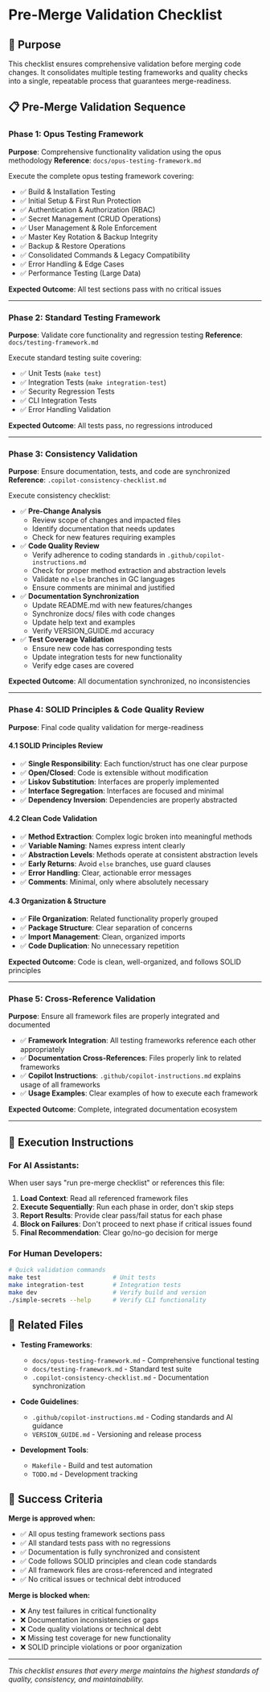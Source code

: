 # Pre-Merge Validation Checklist

## 🎯 Purpose
This checklist ensures comprehensive validation before merging code changes. It consolidates multiple testing frameworks and quality checks into a single, repeatable process that guarantees merge-readiness.

## 📋 Pre-Merge Validation Sequence

### Phase 1: Opus Testing Framework
**Purpose**: Comprehensive functionality validation using the opus methodology
**Reference**: `docs/opus-testing-framework.md`

Execute the complete opus testing framework covering:
- ✅ Build & Installation Testing
- ✅ Initial Setup & First Run Protection
- ✅ Authentication & Authorization (RBAC)
- ✅ Secret Management (CRUD Operations)
- ✅ User Management & Role Enforcement
- ✅ Master Key Rotation & Backup Integrity
- ✅ Backup & Restore Operations
- ✅ Consolidated Commands & Legacy Compatibility
- ✅ Error Handling & Edge Cases
- ✅ Performance Testing (Large Data)

**Expected Outcome**: All test sections pass with no critical issues

---

### Phase 2: Standard Testing Framework
**Purpose**: Validate core functionality and regression testing
**Reference**: `docs/testing-framework.md`

Execute standard testing suite covering:
- ✅ Unit Tests (`make test`)
- ✅ Integration Tests (`make integration-test`)
- ✅ Security Regression Tests
- ✅ CLI Integration Tests
- ✅ Error Handling Validation

**Expected Outcome**: All tests pass, no regressions introduced

---

### Phase 3: Consistency Validation
**Purpose**: Ensure documentation, tests, and code are synchronized
**Reference**: `.copilot-consistency-checklist.md`

Execute consistency checklist:
- ✅ **Pre-Change Analysis**
  - Review scope of changes and impacted files
  - Identify documentation that needs updates
  - Check for new features requiring examples
- ✅ **Code Quality Review**
  - Verify adherence to coding standards in `.github/copilot-instructions.md`
  - Check for proper method extraction and abstraction levels
  - Validate no `else` branches in GC languages
  - Ensure comments are minimal and justified
- ✅ **Documentation Synchronization**
  - Update README.md with new features/changes
  - Synchronize docs/ files with code changes
  - Update help text and examples
  - Verify VERSION_GUIDE.md accuracy
- ✅ **Test Coverage Validation**
  - Ensure new code has corresponding tests
  - Update integration tests for new functionality
  - Verify edge cases are covered

**Expected Outcome**: All documentation synchronized, no inconsistencies

---

### Phase 4: SOLID Principles & Code Quality Review
**Purpose**: Final code quality validation for merge-readiness

#### 4.1 SOLID Principles Review
- ✅ **Single Responsibility**: Each function/struct has one clear purpose
- ✅ **Open/Closed**: Code is extensible without modification
- ✅ **Liskov Substitution**: Interfaces are properly implemented
- ✅ **Interface Segregation**: Interfaces are focused and minimal
- ✅ **Dependency Inversion**: Dependencies are properly abstracted

#### 4.2 Clean Code Validation
- ✅ **Method Extraction**: Complex logic broken into meaningful methods
- ✅ **Variable Naming**: Names express intent clearly
- ✅ **Abstraction Levels**: Methods operate at consistent abstraction levels
- ✅ **Early Returns**: Avoid `else` branches, use guard clauses
- ✅ **Error Handling**: Clear, actionable error messages
- ✅ **Comments**: Minimal, only where absolutely necessary

#### 4.3 Organization & Structure
- ✅ **File Organization**: Related functionality properly grouped
- ✅ **Package Structure**: Clear separation of concerns
- ✅ **Import Management**: Clean, organized imports
- ✅ **Code Duplication**: No unnecessary repetition

**Expected Outcome**: Code is clean, well-organized, and follows SOLID principles

---

### Phase 5: Cross-Reference Validation
**Purpose**: Ensure all framework files are properly integrated and documented

- ✅ **Framework Integration**: All testing frameworks reference each other appropriately
- ✅ **Documentation Cross-References**: Files properly link to related frameworks
- ✅ **Copilot Instructions**: `.github/copilot-instructions.md` explains usage of all frameworks
- ✅ **Usage Examples**: Clear examples of how to execute each framework

**Expected Outcome**: Complete, integrated documentation ecosystem

---

## 🚀 Execution Instructions

### For AI Assistants:
When user says "run pre-merge checklist" or references this file:

1. **Load Context**: Read all referenced framework files
2. **Execute Sequentially**: Run each phase in order, don't skip steps
3. **Report Results**: Provide clear pass/fail status for each phase
4. **Block on Failures**: Don't proceed to next phase if critical issues found
5. **Final Recommendation**: Clear go/no-go decision for merge

### For Human Developers:
```bash
# Quick validation commands
make test                    # Unit tests
make integration-test        # Integration tests
make dev                     # Verify build and version
./simple-secrets --help      # Verify CLI functionality
```

## 📁 Related Files

- **Testing Frameworks**:
  - `docs/opus-testing-framework.md` - Comprehensive functional testing
  - `docs/testing-framework.md` - Standard test suite
  - `.copilot-consistency-checklist.md` - Documentation synchronization

- **Code Guidelines**:
  - `.github/copilot-instructions.md` - Coding standards and AI guidance
  - `VERSION_GUIDE.md` - Versioning and release process

- **Development Tools**:
  - `Makefile` - Build and test automation
  - `TODO.md` - Development tracking

## 🎯 Success Criteria

**Merge is approved when:**
- ✅ All opus testing framework sections pass
- ✅ All standard tests pass with no regressions
- ✅ Documentation is fully synchronized and consistent
- ✅ Code follows SOLID principles and clean code standards
- ✅ All framework files are cross-referenced and integrated
- ✅ No critical issues or technical debt introduced

**Merge is blocked when:**
- ❌ Any test failures in critical functionality
- ❌ Documentation inconsistencies or gaps
- ❌ Code quality violations or technical debt
- ❌ Missing test coverage for new functionality
- ❌ SOLID principle violations or poor organization

---

*This checklist ensures that every merge maintains the highest standards of quality, consistency, and maintainability.*